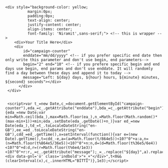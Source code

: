     <div style="background-color: yellow; 
              margin:0px;
              padding:0px; 
              text-align: center;
              justify-content: center;
              align-items: center;
              font-family: 'Niramit',sans-serif;"> <!-- this is wrapper -->
        <div>Your Title Here</div>
        <div 
            id="campaign-counter" 
            enddate="mm/dd/yyyy" <!-- if you prefer specific end date then only write this parameter and don't use begin, end parameters-->
            begin="2" end="10" <!-- if you prefere specific begin and end days use begin, end params and don't use enddate. It will randomly find a day between these days and append it to today -->
            message="Left: ${day} days, ${hour} hours, ${minute} minutes, ${second} seconds"></div>
          </div>
     </div>
 
 
     <script>var t_=new Date,c_=document.getElementById("campaign-counter"),eda_=c_.getAttribute("enddate"),bda_=c_.getAttribute("begin"),ea_=c_.getAttribute("end");if(null==eda_){eda_=new Date;var min=Math.ceil(bda_),max=Math.floor(ea_),n_=Math.floor(Math.random()*(max-min+1))+min;eda_.setDate(eda_.getDate()+n_)}var ed_=new Date(eda_),td_=t_.toLocaleDateString("en-GB"),ee_=ed_.toLocaleDateString("en-GB"),cdd_=ed_.getTime(),x=setInterval(function(){var e=(new Date).getTime(),t=cdd_-e,a=(a=Math.floor(t/864e5))<10?"0"+a:a,n=(n=Math.floor(t%864e5/36e5))<10?"0"+n:n,d=(d=Math.floor(t%36e5/6e4))<10?"0"+d:d,r=(r=Math.floor(t%6e4/1e3))<10?"0"+r:r,_=c_.getAttribute("message");_=_.replace("${day}",a).replace("${hour}",n).replace("${minute}",d).replace("${second}",r),c_.innerHTML="<div data-gnl='o' class='indbold'>"+_+"</div>",t<0&&(clearInterval(x),c_.innerHTML="BİTTİ")},1e3);</script>
